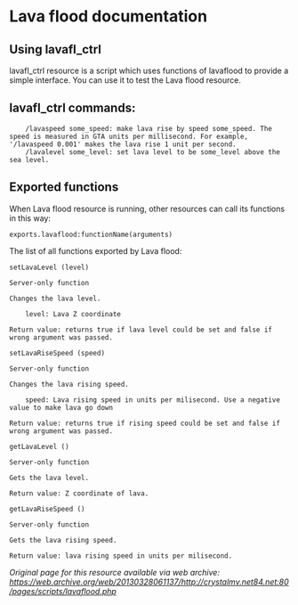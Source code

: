 # Lava flood documentation

## Using lavafl_ctrl

lavafl_ctrl resource is a script which uses functions of lavaflood to provide a simple interface. You can use it to test the Lava flood resource.

## lavafl_ctrl commands:
```
    /lavaspeed some_speed: make lava rise by speed some_speed. The speed is measured in GTA units per millisecond. For example, '/lavaspeed 0.001' makes the lava rise 1 unit per second.
    /lavalevel some_level: set lava level to be some_level above the sea level.
```

## Exported functions

When Lava flood resource is running, other resources can call its functions in this way:
```
exports.lavaflood:functionName(arguments)
```

The list of all functions exported by Lava flood:
```
setLavaLevel (level)

Server-only function

Changes the lava level.

    level: Lava Z coordinate

Return value: returns true if lava level could be set and false if wrong argument was passed.
```

```
setLavaRiseSpeed (speed)

Server-only function

Changes the lava rising speed.

    speed: Lava rising speed in units per milisecond. Use a negative value to make lava go down

Return value: returns true if rising speed could be set and false if wrong argument was passed.
```

```
getLavaLevel ()

Server-only function

Gets the lava level.

Return value: Z coordinate of lava.
```

```
getLavaRiseSpeed ()

Server-only function

Gets the lava rising speed.

Return value: lava rising speed in units per milisecond.
```

*Original page for this resource available via web archive: https://web.archive.org/web/20130328061137/http://crystalmv.net84.net:80/pages/scripts/lavaflood.php*
